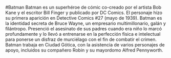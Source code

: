 #Batman
Batman es un superhéroe de cómic co-creado por el artista Bob Kane y el escritor Bill Finger y publicado por DC Comics. 
El personaje hizo su primera aparición en Detective Comics #27 (mayo de 1939). Batman es la identidad secreta de Bruce Wayne, un empresario multimillonario, galán y filántropo. 
Presenció el asesinato de sus padres cuando era niño lo marcó profundamente y lo llevó a entrenarse en la perfección física e intelectual para ponerse un disfraz de murciélago con el fin de combatir el crimen. 
Batman trabaja en Ciudad Gótica, con la asistencia de varios personajes de apoyo, incluidos su compañero Robin y su mayordomo Alfred Pennyworth.

